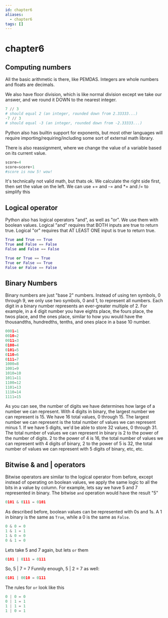 ```yaml
---
id: chapter6
aliases:
  - chapter6
tags: []
---
```


# chapter6

## Computing numbers

All the basic arithmetic is there, like PEMDAS.
Integers are whole numbers and floats are decimals.

We also have floor division, which is like normal division except we take our answer,
and we round it DOWN to the nearest integer.

```python
7 // 3
# should equal 2 (an integer, rounded down from 2.33333...)
-7 // 3
# should equal -3 (an integer, rounded down from -2.33333...)
```

Python also has builtin support for exponents, but most other languages will require
importing/requiring/including some sort of external math library.

There is also reassignment, where we change the value of a variable based on its current value.

```python
score=4
score=score+1
#score is now 5! wow!
```

It's technically not valid math, but thats ok.
We calculate the right side first, then set the value on the left.
We can use += and -= and \*= and /= to simplify this

## Logical operator

Python also has logical operators "and", as well as "or". We use them with boolean values.
Logical "and" requires that BOTH inputs are true to return true.
Logical "or" requires that AT LEAST ONE input is true to return true.

```python
True and True == True
True and False == False
False and False == False

True or True == True
True or False == True
False or False == False
```

## Binary Numbers

Binary numbers are just "base 2" numbers. Instead of using ten symbols, 0 through 9,
we only use two symbols, 0 and 1, to represent all numbers.
Each digit in a binary number represents an ever-greater multiple of 2.
For example, in a 4 digit number you have eights place, the fours place, the twos place, and the ones place,
similar to how you would have the thousandths, hundredths, tenths, and ones place in a base 10 number.

```python
0001=1
0010=2
0011=3
0100=4
0101=5
0110=6
0111=7
1000=8
1001=9
1010=10
1011=11
1100=12
1101=13
1110=14
1111=15
```

As you can see, the number of digits we have determines how large of a number we can represent.
With 4 digits in binary, the largest number we can represent is 15.
We have 16 total values, 0 through 15.
The largest number we can represent is the total number of values we can represent minus 1.
If we have 5 digits, we'd be able to store 32 values, 0 through 31.
The total number of values we can represent in binary is 2 to the power of the number of digits.
2 to the power of 4 is 16, the total number of values we can represent with 4 digits of binary,
2 to the power of 5 is 32, the total number of values we can represent with 5 digits of binary,
etc, etc.

## Bitwise & and | operators

Bitwise operators are similar to the logical operator from before, except instead of operating on boolean values,
we apply the same logic to all the bits in a value by column.
For example, lets say we have 5 and 7 represented in binary. The bitwise ``and`` operation would have the result "5"

```python
0101 & 0111 = 0101
```

As described before, boolean values can be represented with 0s and 1s.
A 1 in binary is the same as ``True``, while a 0 is the same as ``False``.

```python
0 & 0 = 0
1 & 1 = 1
1 & 0 = 0
0 & 1 = 0
```

Lets take 5 and 7 again, but lets ``or`` them

```python
0101 | 0111 = 0111
```

So, 5 | 7 = 7
Funnily enough, 5 | 2 = 7 as well:

```python
0101 | 0010 = 0111
```

The rules for ``or`` look like this

```python
0 | 0 = 0
0 | 1 = 1
1 | 1 = 1
1 | 0 = 1
```

